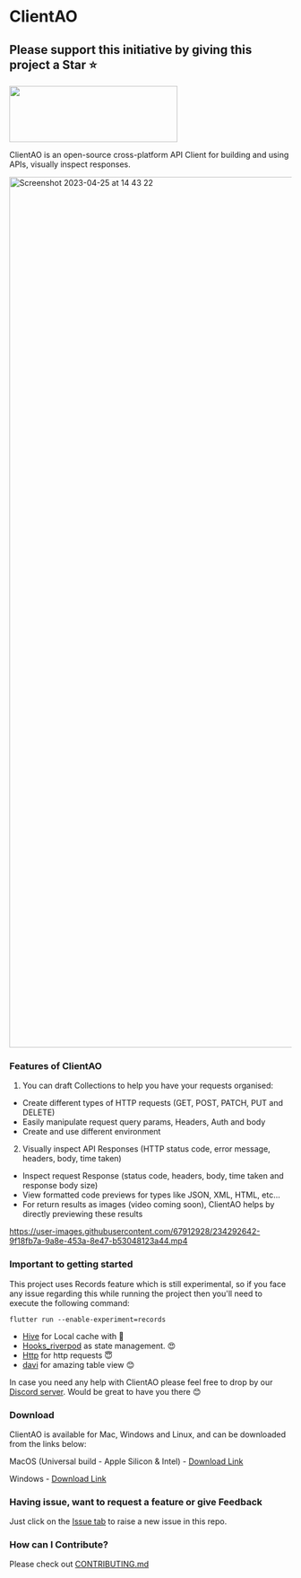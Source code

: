 # ClientAO

## Please support this initiative by giving this project a Star ⭐️ 

[<img width="300" height="100" src="https://user-images.githubusercontent.com/67912928/234311345-74229279-e82d-42ca-a723-9aaab02a882a.png">](https://discord.gg/mkFrZvhn)


ClientAO is an open-source cross-platform API Client for building and using APIs, visually inspect responses.

<img width="1552" alt="Screenshot 2023-04-25 at 14 43 22" src="https://user-images.githubusercontent.com/67912928/234296818-3b677cda-ad0b-4637-88d7-f8318d257010.png">

### Features of ClientAO

1. You can draft Collections to help you have your requests organised:
- Create different types of HTTP requests (GET, POST, PATCH, PUT and DELETE)
- Easily manipulate request query params, Headers, Auth and body
- Create and use different environment

2. Visually inspect API Responses (HTTP status code, error message, headers, body, time taken)
- Inspect request Response (status code, headers, body, time taken and response body size)
- View formatted code previews for types like JSON, XML, HTML, etc...
- For return results as images (video coming soon), ClientAO helps by directly previewing these results

https://user-images.githubusercontent.com/67912928/234292642-9f18fb7a-9a8e-453a-8e47-b53048123a44.mp4


### Important to getting started

This project uses Records feature which is still experimental, so if you face any issue regarding this while running the project then you'll need to execute the following command:

```
flutter run --enable-experiment=records
```

- [Hive](https://pub.dev/packages/hive) for Local cache with 🥹
- [Hooks_riverpod](https://pub.dev/packages/hooks_riverpod) as state management. 😍
- [Http](https://pub.dev/packages/http) for http requests 😇
- [davi](https://pub.dev/packages/davi) for amazing table view 😊

In case you need any help with ClientAO please feel free to drop by our [Discord server](https://discord.gg/mkFrZvhn). Would be great to have you there 😊


### Download
ClientAO is available for Mac, Windows and Linux, and can be downloaded from the links below:

MacOS (Universal build - Apple Silicon & Intel) - [Download Link](https://github.com/antonio-nicolau/ClientAO/releases/download/untagged-a3bf796b2ec86ddb1dca/client_ao.dmg)

Windows - [Download Link](https://github.com/antonio-nicolau/ClientAO/releases/download/untagged-f8ed806a18236d8a52cf/client_ao.exe)

### Having issue, want to request a feature or give Feedback
Just click on the [Issue tab](https://github.com/antonio-nicolau/ClientAO/issues) to raise a new issue in this repo.

### How can I Contribute?
Please check out [CONTRIBUTING.md](https://github.com/antonio-nicolau/ClientAO/blob/master/CONTRIBUTING.md)
